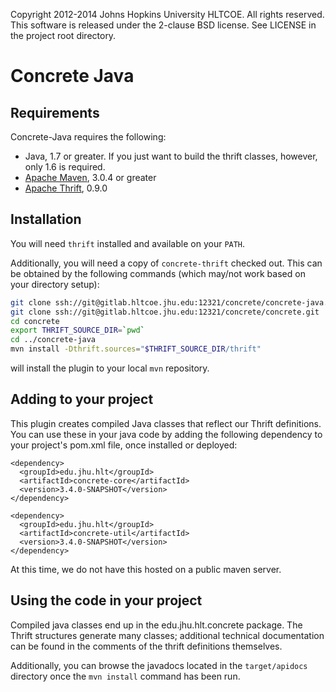 Copyright 2012-2014 Johns Hopkins University HLTCOE. All rights
reserved.  This software is released under the 2-clause BSD license.
See LICENSE in the project root directory.

Concrete Java
========

Requirements
------------

Concrete-Java requires the following:
* Java, 1.7 or greater. If you just want to build the thrift classes, however, only 1.6 is required.
* [Apache Maven](http://maven.apache.org/), 3.0.4 or greater
* [Apache Thrift](http://thrift.apache.org/), 0.9.0

Installation
------------

You will need `thrift` installed and available on your `PATH`.

Additionally, you will need a copy of `concrete-thrift` checked
out. This can be obtained by the following commands (which may/not
work based on your directory setup):

```bash
git clone ssh://git@gitlab.hltcoe.jhu.edu:12321/concrete/concrete-java.git
git clone ssh://git@gitlab.hltcoe.jhu.edu:12321/concrete/concrete.git
cd concrete
export THRIFT_SOURCE_DIR=`pwd`
cd ../concrete-java
mvn install -Dthrift.sources="$THRIFT_SOURCE_DIR/thrift"
```

will install the plugin to your local `mvn` repository.

Adding to your project
----------------------

This plugin creates compiled Java classes that reflect our Thrift
definitions. You can use these in your java code by adding the following
dependency to your project's pom.xml file, once installed or deployed:

    <dependency>
      <groupId>edu.jhu.hlt</groupId>
      <artifactId>concrete-core</artifactId>
      <version>3.4.0-SNAPSHOT</version>
    </dependency>

    <dependency>
      <groupId>edu.jhu.hlt</groupId>
      <artifactId>concrete-util</artifactId>
      <version>3.4.0-SNAPSHOT</version>
    </dependency>

At this time, we do not have this hosted on a public maven server.

Using the code in your project
------------------------------

Compiled java classes end up in the edu.jhu.hlt.concrete package. The
Thrift structures generate many classes; additional technical
documentation can be found in the comments of the thrift definitions
themselves.

Additionally, you can browse the javadocs located in the
`target/apidocs` directory once the `mvn install` command has been
run.
